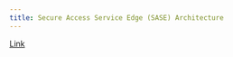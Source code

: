 ```yaml
---
title: Secure Access Service Edge (SASE) Architecture
---
```


[Link](https://developers.cloudflare.com/reference-architecture/architectures/sase/)
